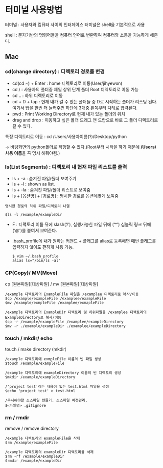 # 터미널 사용방법

터미널 : 사용자와 컴퓨터 사이의 인터페이스
터미널은 shell을 기본적으로 사용

shell : 문자기반의 명령어들을 컴퓨터 언어로 변환하여 컴퓨터와 소통을 가능하게 해준다.

## Mac

### cd(change directory) : 디렉토리 경로를 변경

- cd(cd ~) + Enter : home 디렉토리로 이동(User/jihyewon)
- cd / : 사용자의 폴더중 제일 상위 단계 폴더 Root 디렉토리로 이동 가능
- cd .. : 하위 디렉토리로 이동
- cd + D + tap : 현재 내가 갈 수 있는 폴더들 중 D로 시작하는 폴더가 리스팅 된다. 여기서 탭을 한번 더 눌러주면 하단에 3개중 왼쪽부터 차례로 입력된다.
- pwd : Print Working Directory로 현재 내가 있는 폴더의 위치
- drag and drop : 이동하고 싶은 폴더 드래그 앤 드랍으로 바로 그 폴더 디렉토리로 갈 수 있다.

특정 디렉토리로 이동 : cd /Users/사용자이름(?)/Desktop/python

→ 바탕화면의 python폴더로 직행할 수 있다.(Root부터 시작을 하기 때문에 **/Users/사용 이름**을 꼭 명시 해줘야됨.)

### ls(List Segments) : 디렉토리 내 현재 파일 리스트를 출력

- ls + -a : 숨겨진 파일/폴더 보여주기
- ls + -l : shown as list.
- ls + -la : 숨겨진 파일/폴더 리스트로 보여줌
- ls + [옵션명] + [경로명] : 명시한 경로를 옵션에맞게 보여줌

```
명시한 경로의 하위 파일/디렉토리 나열

$ls -l /example/exampleDir
```

- F : 디랙토리 이름 뒤에 slash(‘/’), 실행가능한 파일 뒤에 (‘\*’) 심볼릭 링크 뒤에 (‘@’)를 붙여서 보여준다.
- .bash_profile에 내가 원하는 커맨드 + 플래그를 alias로 등록해면 매번 플래그를 입력하지 않아도 편하게 사용 가능.

  ```
  $ vim ~/.bash_profile
  alias ls="/bin/ls -al"
  ```

### CP(Copy)/ MV(Move)

cp [원본파일][대상파일] / mv [원본파일][대상파일]

```
/example 디렉토리의 ExampleFile 파일을 /examplee 디렉토리로 복사/이동
$cp /example/exampleFile /examplee/exampleFile
$mv /example/exmpleFile /examplee/exmapleFile

/example 디렉토리의 ExampleDir 디렉토리 및 하위파일을 /examplee 디렉토리의 ExampleDirectory로 복사/이동
$cp -r /example/exampleFile /examplee/exampleDirectory
$mv -r ./example/exampleDir ./examplee/exampleDirectory
```

### touch / mkdir/ echo

touch / make directory (mkdir)

```
/example 디렉토리에 exmpleFile 이름의 빈 파일 생성
$touch /example/exampleFile

/example 디렉토리에 exampleDirectory 이름의 빈 디렉토리 생성
$mkdir /example/exampleDirectory

/'project test'라는 내용이 있는 test.html 파일을 생성
$echo 'project test' > test.html

/무시해야할 소스파일 만들기. 소스파일 버전관리.
$<파일명> .gitignore
```

### rm / rmdir

remove / remove directory

```
/example 디렉토리의 exampleFile을 삭제
$rm /example/exampleFile

/example 디렉토리의 exampleDir 디렉토리를 삭제
$rm -rf /example/exampleDir
$rmdir /example/exampleDir
```
